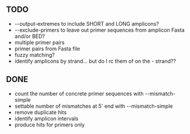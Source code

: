 TODO
----

* --output-extremes to include SHORT and LONG amplicons?
* --exclude-primers to leave out primer sequences from amplicon Fasta and/or BED?
* multiple primer pairs
* primer pairs from Fasta file
* fuzzy matching?
* identify amplicons by strand... but do I rc them of on the - strand??


DONE
----

* count the number of concrete primer sequences with --mismatch-simple
* settable number of mismatches at 5' end with --mismatch-simple
* remove duplicate hits
* identify amplicon intervals
* produce hits for primers only

